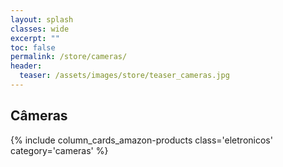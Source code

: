 ```yaml
---
layout: splash
classes: wide
excerpt: ""
toc: false
permalink: /store/cameras/
header:
  teaser: /assets/images/store/teaser_cameras.jpg
---
```



## Câmeras

{% include column_cards_amazon-products class='eletronicos' category='cameras' %}